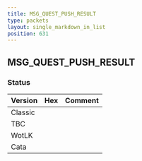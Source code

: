 ```yaml
---
title: MSG_QUEST_PUSH_RESULT
type: packets
layout: single_markdown_in_list
position: 631
---
```


## MSG_QUEST_PUSH_RESULT

### Status

Version | Hex | Comment
---------- | ---------- | ---------- 
Classic |  |  
TBC |  |  
WotLK |  |  
Cata |  |  
